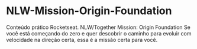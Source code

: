 # NLW-Mission-Origin-Foundation

Conteúdo prático Rocketseat.
NLW/Together
Mission: Origin
Foundation
Se você está começando do zero e quer descobrir o caminho para evoluir com velocidade na direção certa, essa é a missão certa para você.
